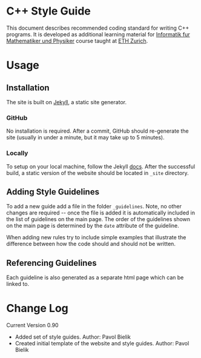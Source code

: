 
# C++ Style Guide

This document describes recommended coding standard for writing C++ programs.
It is developed as additional learning material for [Informatik fur Mathematiker und Physiker](https://lec.inf.ethz.ch/ifmp/2018/) course taught at [ETH Zurich](https://www.inf.ethz.ch/).


# Usage

## Installation

The site is built on [Jekyll](https://jekyllrb.com/), a static site generator.

### GitHub
No installation is required. After a commit, GitHub should re-generate the site (usually in under a minute, but it may take up to 5 minutes).

### Locally
To setup on your local machine, follow the Jekyll [docs](https://jekyllrb.com/docs/).
After the successful build, a static version of the website should be located in `_site` directory.

## Adding Style Guidelines

To add a new guide add a file in the folder `_guidelines`.
Note, no other changes are required -- once the file is added it is automatically included in the list of guidelines on the main page.
The order of the guidelines shown on the main page is determined by the `date` attribute of the guideline. 

When adding new rules try to include simple examples that illustrate the difference between how the code should and should not be written.

## Referencing Guidelines

Each guideline is also generated as a separate html page which can be linked to.


# Change Log
Current Version 0.90

- Added set of style guides. Author: Pavol Bielik
- Created initial template of the website and style guides. Author: Pavol Bielik
